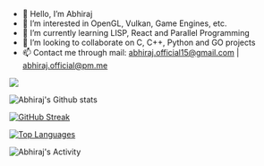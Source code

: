 - 👋 Hello, I’m Abhiraj
- 👀 I’m interested in OpenGL, Vulkan, Game Engines, etc.
- 🌱 I’m currently learning LISP, React and Parallel Programming
- 💞️ I’m looking to collaborate on C, C++, Python and GO projects
- 📫 Contact me through mail: abhiraj.official15@gmail.com | abhiraj.official@pm.me


![](https://komarev.com/ghpvc/?username=abhiraj2&style=flat-square)


![Abhiraj's Github stats](https://github-readme-stats.vercel.app/api?username=abhiraj2&count_private=true&theme=highcontrast)

[![GitHub Streak](https://github-readme-streak-stats.herokuapp.com?user=abhiraj2&theme=dark&date_format=M%20j%5B%2C%20Y%5D&background=050314)](https://git.io/streak-stats)

[![Top Languages](https://github-readme-stats.vercel.app/api/top-langs/?username=abhiraj2&layout=compact&show_icons=true&theme=dark)](https://github.com/DenverCoder1/github-readme-streak-stats)

<img alt="Abhiraj's Activity" src="https://activity-graph.herokuapp.com/graph?username=abhiraj2&theme=github">
